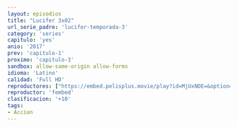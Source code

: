 ```yaml
---
layout: episodios
title: "Lucifer 3x02"
url_serie_padre: 'lucifer-temporada-3'
category: 'series'
capitulo: 'yes'
anio: '2017'
prev: 'capitulo-1'
proximo: 'capitulo-3'
sandbox: allow-same-origin allow-forms
idioma: 'Latino'
calidad: 'Full HD'
reproductores: ["https://embed.pelisplus.movie/play?id=MjUxNDE=&option=latin"]
reproductor: 'fembed'
clasificacion: '+10'
tags:
- Accion
---
```











